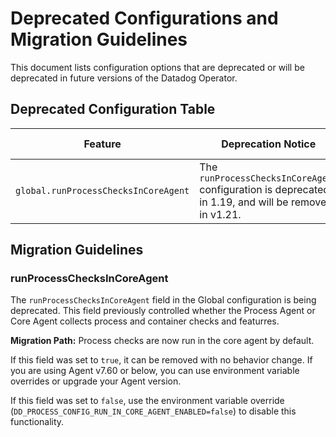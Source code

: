 # Deprecated Configurations and Migration Guidelines

This document lists configuration options that are deprecated or will be deprecated in future versions of the Datadog Operator.

## Deprecated Configuration Table

| Feature | Deprecation Notice | Deprecation Version | Removal Version |
|---------|-------------------|-------------------|-------------------|
| `global.runProcessChecksInCoreAgent` | The `runProcessChecksInCoreAgent` configuration is deprecated in 1.19, and will be removed in v1.21. | v1.19 | v1.21 |

## Migration Guidelines

### runProcessChecksInCoreAgent

The `runProcessChecksInCoreAgent` field in the Global configuration is being deprecated. This field previously controlled whether the Process Agent or Core Agent collects process and container checks and featurres.

**Migration Path:**
Process checks are now run in the core agent by default. 

If this field was set to `true`, it can be removed with no behavior change. If you are using Agent v7.60 or below, you can use environment variable overrides or upgrade your Agent version.

If this field was set to `false`, use the environment variable override (`DD_PROCESS_CONFIG_RUN_IN_CORE_AGENT_ENABLED=false`) to disable this functionality.